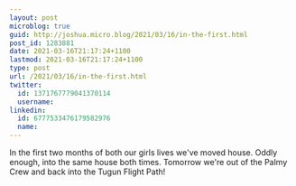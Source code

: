 ```yaml
---
layout: post
microblog: true
guid: http://joshua.micro.blog/2021/03/16/in-the-first.html
post_id: 1283881
date: 2021-03-16T21:17:24+1100
lastmod: 2021-03-16T21:17:24+1100
type: post
url: /2021/03/16/in-the-first.html
twitter:
  id: 1371767779041370114
  username: 
linkedin:
  id: 6777533476179582976
  name: 
---
```

In the first two months of both our girls lives we've moved house. Oddly enough, into the same house both times. Tomorrow we're out of the Palmy Crew and back into the Tugun Flight Path!
